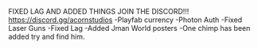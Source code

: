 FIXED LAG AND ADDED THINGS JOIN THE DISCORD!!! https://discord.gg/acornstudios
-Playfab currency
-Photon Auth
-Fixed Laser Guns
-Fixed Lag
-Added Jman World posters
-One chimp has been added try and find him.
